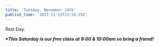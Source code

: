 ```yaml
---
title: 'Tuesday, November 14th'
publish_time: '2017-11-13T23:59:29Z'
---
```


Rest Day.

***\*This Saturday is our free class at 9:00 & 10:00am so bring a
friend!***
